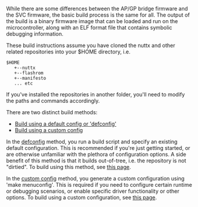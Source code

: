 While there are some differences between the AP/GP bridge firmware and the SVC firmware, the basic build process is the same for all. The output of the build is a binary firmware image that can be loaded and run on the microcontroller, along with an ELF format file that contains symbolic debugging information.

These build instructions assume you have cloned the nuttx and other related repositories into your $HOME directory,
i.e. 
```
$HOME
   +--nuttx
   +--flashrom
   +--manifesto  
   ... etc
```

If you've installed the repositories in another folder, you'll need to modify the paths and commands accordingly.


There are two distinct build methods: 
- [Build using a default config or 'defconfig'](Build-default-config)
- [Build using a custom config](Build-custom-config)
  
In the [defconfig](Build-default-config) method, you run a 
build script and specify an existing default configuration. This is 
recommended if you're just getting started, or are otherwise unfamiliar with the 
plethora of configuration options. A side benefit of this method is 
that it builds out-of-tree, i.e. the repository is not "dirtied".
To build using this method, see [this page](Build-default-config).

In the [custom config](Build-custom-config) method, 
you generate a custom configuration using 'make menuconfig'. This is 
required if you need to configure certain runtime or debugging scenarios, or
enable specific driver functionality or other options. To build using a 
custom configuration, see [this page](Build-custom-config).  



